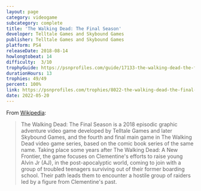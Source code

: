 ```yaml
---
layout: page
category: videogame
subcategory: complete
title: 'The Walking Dead: The Final Season'
developer: Telltale Games and Skybound Games
publisher: Telltale Games and Skybound Games
platform: PS4
releaseDate: 2018-08-14
howlongtobeat: 14
difficulty:  3/10
trophyGuide: https://psnprofiles.com/guide/17133-the-walking-dead-the-final-season-trophy-guide
durationHours: 13
trophies: 49/49
percent: 100%
link: https://psnprofiles.com/trophies/8022-the-walking-dead-the-final-season/barrelofjuice
date: 2022-05-20
---
```


From [Wikipedia](https://en.wikipedia.org/wiki/The_Walking_Dead:_The_Final_Season):

> The Walking Dead: The Final Season is a 2018 episodic graphic adventure video game developed by Telltale Games and later Skybound Games, and the fourth and final main game in The Walking Dead video game series, based on the comic book series of the same name. Taking place some years after The Walking Dead: A New Frontier, the game focuses on Clementine's efforts to raise young Alvin Jr (AJ), in the post-apocalyptic world, coming to join with a group of troubled teenagers surviving out of their former boarding school. Their path leads them to encounter a hostile group of raiders led by a figure from Clementine's past.

